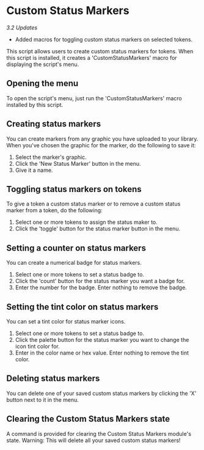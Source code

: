# Custom Status Markers

_3.2 Updates_
* Added macros for toggling custom status markers on selected tokens.

This script allows users to create custom status markers for tokens.
When this script is installed, it creates a 'CustomStatusMarkers' macro for
displaying the script's menu.

## Opening the menu

To open the script's menu, just run the 'CustomStatusMarkers' macro installed
by this script.

## Creating status markers

You can create markers from any graphic you have uploaded to your library. When you've
chosen the graphic for the marker, do the following to save it:
1) Select the marker's graphic.
2) Click the 'New Status Marker' button in the menu.
3) Give it a name.

## Toggling status markers on tokens

To give a token a custom status marker or to remove a custom status marker from
a token, do the following:
1) Select one or more tokens to assign the status maker to.
2) Click the 'toggle' button for the status marker button in the menu.

## Setting a counter on status markers

You can create a numerical badge for status markers.
1) Select one or more tokens to set a status badge to.
2) Click the 'count' button for the status marker you want a badge for.
3) Enter the number for the badge. Enter nothing to remove the badge.

## Setting the tint color on status markers

You can set a tint color for status marker icons.
1) Select one or more tokens to set a status badge to.
2) Click the palette button for the status marker you want to change the icon tint color for.
3) Enter in the color name or hex value. Enter nothing to remove the tint color.

## Deleting status markers

You can delete one of your saved custom status markers by clicking the 'X'
button next to it in the menu.

## Clearing the Custom Status Markers state

A command is provided for clearing the Custom Status Markers module's state.
Warning: This will delete all your saved custom status markers!
